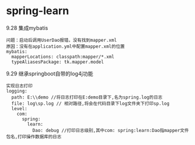 # spring-learn
9.28 集成mybatis
```
问题：启动后调用UserDao报错，没有找到mapper.xml
原因：没有在application.yml中配置mapper.xml的位置
mybatis:
  mapperLocations: classpath:mapper/*.xml
  typeAliasesPackage: tk.mapper.model
```
9.29 继承springboot自带的log4j功能
```
实现日志打印
logging:
  path: E:\\demo //将日志打印在E:demo目录下,名为spring.log的日志
  file: log\sp.log // 相对路径,将会在代码目录下log文件夹下打印sp.log
  level:
    com:
      spring:
        learn:
          Dao: debug //打印日志级别,其中com: spring:learn:Dao指mapper文件包名,打印操作数据库的日志
```